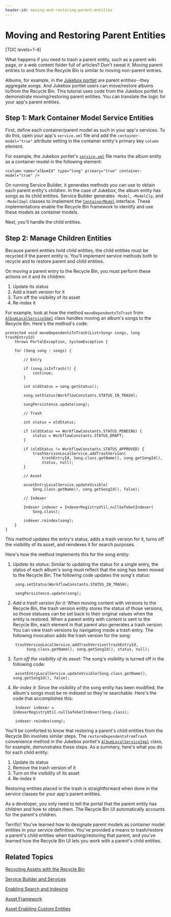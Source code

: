 ```yaml
---
header-id: moving-and-restoring-parent-entities
---
```


# Moving and Restoring Parent Entities

[TOC levels=1-4]

What happens if you need to trash a parent entity, such as a parent wiki page, 
or a web content folder full of articles? Don't sweat it. Moving parent entries
to and from the Recycle Bin is similar to moving non-parent entries. 

Albums, for example, in the [Jukebox portlet](https://github.com/liferay-labs/jukebox-portlet)
are parent entities--they aggregate songs. And Jukebox portlet users can
move/restore albums to/from the Recycle Bin. This tutorial uses code from the
Jukebox portlet to demonstrate moving/restoring parent entities. You can
translate the logic for your app's parent entities. 

## Step 1: Mark Container Model Service Entities

First, define each container/parent model as such in your app's services. To do
this, open your app's `service.xml` file and add the `container-model="true"`
attribute setting in the container entity's primary key `column` element.

For example, the Jukebox portlet's [`service.xml`](https://github.com/liferay-labs/jukebox-portlet/blob/6.2.x/docroot/WEB-INF/service.xml)
file marks the album entity as a container model in the following element: 

    <column name="albumId" type="long" primary="true" container-model="true" />

On running Service Builder, it generates methods you can use to obtain each
parent entity's children. In the case of Jukebox, the album entity has songs as
its child entities. Service Builder generates `-Model`, `-ModelClp`, and
`-ModelImpl` classes to implement the [`ContainerModel`](http://docs.liferay.com/portal/6.2/javadocs/com/liferay/portal/model/ContainerModel.html)
interface. These implementations enable the Recycle Bin framework to identify
and use these models as container models. 

Next, you'll handle the child entities.

## Step 2: Manage Children Entities

Because parent entities hold child entities, the child entities must be
recycled if the parent entity is. You'll implement service methods both to
recycle and to restore parent and child entities. 

On moving a parent entry to the Recycle Bin, you must perform these actions on
it and its children: 

1. Update its status
2. Add a trash version for it
3. Turn off the visibility of its asset
4. Re-index it

For example, look at how the method `moveDependentsToTrash` from [`AlbumLocalServiceImpl`](https://github.com/liferay-labs/jukebox-portlet/blob/6.2.x/docroot/WEB-INF/src/org/liferay/jukebox/service/impl/AlbumLocalServiceImpl.java)
class handles moving an album's songs to the Recycle Bin. Here's the method's
code: 

	protected void moveDependentsToTrash(List<Song> songs, long trashEntryId)
		throws PortalException, SystemException {

		for (Song song : songs) {

			// Entry

			if (song.isInTrash()) {
				continue;
			}

			int oldStatus = song.getStatus();

			song.setStatus(WorkflowConstants.STATUS_IN_TRASH);

			songPersistence.update(song);

			// Trash

			int status = oldStatus;

			if (oldStatus == WorkflowConstants.STATUS_PENDING) {
				status = WorkflowConstants.STATUS_DRAFT;
			}

			if (oldStatus != WorkflowConstants.STATUS_APPROVED) {
				trashVersionLocalService.addTrashVersion(
					trashEntryId, Song.class.getName(), song.getSongId(),
					status, null);
			}

			// Asset

			assetEntryLocalService.updateVisible(
				Song.class.getName(), song.getSongId(), false);

			// Indexer

			Indexer indexer = IndexerRegistryUtil.nullSafeGetIndexer(
				Song.class);

			indexer.reindex(song);
		}
	}

This method updates the entry's status, adds a trash version for it, turns 
off the visibility of its asset, and reindexes it for search purposes.

Here's how the method implements this for the song entity: 

1. *Update its status:* Similar to updating the status for a single entry, the
   status of each album's song must reflect that the song has been moved to the
   Recycle Bin. The following code updates the song's status: 

        song.setStatus(WorkflowConstants.STATUS_IN_TRASH);

        songPersistence.update(song);

2. *Add a trash version for it:* When moving content with versions to the
   Recycle Bin, the trash version entity stores the status of those versions, so
   those statuses can be set back to their original values when the entity is
   restored. When a parent entity with content is sent to the Recycle Bin, each 
   element in that parent also generates a trash version. You can view trash
   versions by navigating inside a trash entry. The following invocation adds
   the trash version for the song: 

        trashVersionLocalService.addTrashVersion(trashEntryId,
             Song.class.getName(), song.getSongId(), status, null);

3. *Turn off the visibility of its asset:* The song's visibility is turned off
   in the following code:

        assetEntryLocalService.updateVisible(Song.class.getName(), song.getSongId(), false);

4. *Re-index it:* Since the visibility of the song entity has been modified, 
   the album's songs must be re-indexed so they're searchable. Here's the code 
   that accomplishes this: 

        Indexer indexer = IndexerRegistryUtil.nullSafeGetIndexer(Song.class);

        indexer.reindex(song);

You'll be comforted to know that restoring a parent's child entities from the
Recycle Bin involves similar steps. The `restoreDependentsFromTrash`
convenience method in the Jukebox portlet's [`AlbumLocalServiceImpl`](https://github.com/liferay-labs/jukebox-portlet/blob/6.2.x/docroot/WEB-INF/src/org/liferay/jukebox/service/impl/AlbumLocalServiceImpl.java)
class, for example, demonstrates these steps. As a summary, here's what you do
for each child entity: 

1. Update its status
2. Remove the trash version of it
3. Turn on the visibility of its asset
4. Re-index it

Restoring entities placed in the trash is straightforward when done in the
service classes for your app's parent entities. 

As a developer, you only need to tell the portal that the parent entity has 
children and how to obtain them. The Recycle Bin UI automatically accounts for 
the parent's children. 

Terrific! You've learned how to designate parent models as container model
entities in your service definition. You've provided a means to trash/restore a
parent's child entities when trashing/restoring that parent, and you've learned
how the Recycle Bin UI lets you work with a parent's child entities.

## Related Topics

[Recycling Assets with the Recycle Bin](/docs/6-2/user/-/knowledge_base/u/recycling-assets-with-the-recycle-bin)

[Service Builder and Services](/docs/6-2/tutorials/-/knowledge_base/t/service-builder)

[Enabling Search and Indexing](/docs/6-2/tutorials/-/knowledge_base/t/enabling-search-and-indexing)

[Asset Framework](/docs/6-2/tutorials/-/knowledge_base/t/asset-framework)

[Asset Enabling Custom Entities](/docs/6-2/tutorials/-/knowledge_base/t/asset-enabling-custom-entities)
